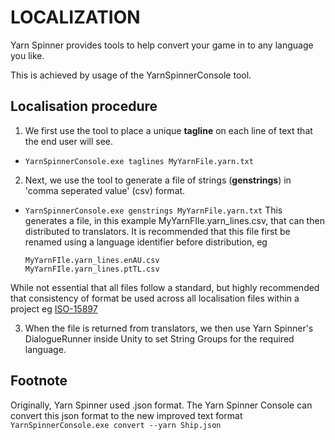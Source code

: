 # LOCALIZATION
Yarn Spinner provides tools to help convert your game in to any language you like.

This is achieved by usage of the YarnSpinnerConsole tool.

## Localisation procedure

1. We first use the tool to place a unique **tagline** on each line of text that the end user will see.
* `YarnSpinnerConsole.exe taglines MyYarnFile.yarn.txt`

2. Next, we use the tool to generate a file of strings (**genstrings**) in 'comma seperated value' (csv) format.
* `YarnSpinnerConsole.exe genstrings MyYarnFile.yarn.txt`
    This generates a file, in this example MyYarnFIle.yarn_lines.csv, that can then distributed to translators. It is recommended that this file first be renamed using a language identifier before distribution, eg
    ```
    MyYarnFIle.yarn_lines.enAU.csv
    MyYarnFIle.yarn_lines.ptTL.csv
    ```

While not essential that all files follow a standard, but highly recommended that consistency of format be used across all localisation files within a project eg [ISO-15897](https://www.iso.org/obp/ui/#iso:std:iso-iec:15897:ed-2:v1:en)

3. When the file is returned from translators, we then use Yarn Spinner's DialogueRunner inside Unity to set String Groups for the required language.

## Footnote
Originally, Yarn Spinner used .json format. The Yarn Spinner Console can convert this json format to the new improved text format
`YarnSpinnerConsole.exe convert --yarn Ship.json`


